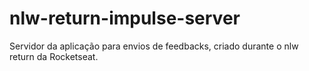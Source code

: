 # nlw-return-impulse-server
Servidor da aplicação para envios de feedbacks, criado durante o nlw return da Rocketseat.

